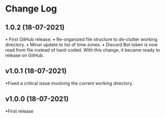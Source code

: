 # Change Log

## 1.0.2 (18-07-2021)
• First GitHub release.
• Re-organized file structure to de-clutter working directory.
• Minor update to list of time zones.
• Discord Bot token is now read from file instead of hard-coded. With this change, it became ready to release on GitHub.

## v1.0.1 (18-07-2021)
•Fixed a critical issue involving the current working directory.

## v1.0.0 (18-07-2021)
•First release
